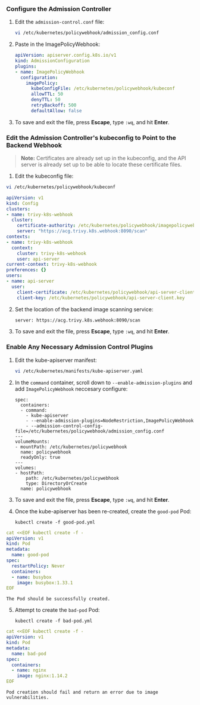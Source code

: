 
### Configure the Admission Controller

1.  Edit the  `admission-control.conf`  file:
    
    ```bash
    vi /etc/kubernetes/policywebhook/admission_config.conf
    ```
    
2.  Paste in the ImagePolicyWebhook:
    
    ```yaml
    apiVersion: apiserver.config.k8s.io/v1
    kind: AdmissionConfiguration
    plugins:
    - name: ImagePolicyWebhook
      configuration:
        imagePolicy:
          kubeConfigFile: /etc/kubernetes/policywebhook/kubeconf
          allowTTL: 50
          denyTTL: 50
          retryBackoff: 500
          defaultAllow: false
    ```
    
3.  To save and exit the file, press  **Escape**, type  `:wq`, and hit  **Enter**.
    

### Edit the Admission Controller's kubeconfig to Point to the Backend Webhook

> **Note:**  Certificates are already set up in the kubeconfig, and the API server is already set up to be able to locate these certificate files.

1.  Edit the kubeconfig file:
    
```bash
vi /etc/kubernetes/policywebhook/kubeconf
```
```yaml
apiVersion: v1
kind: Config
clusters:
- name: trivy-k8s-webhook
  cluster:
    certificate-authority: /etc/kubernetes/policywebhook/imagepolicywebhook-ca.crt # CA for verifying the remote service.
    server: "https://acg.trivy.k8s.webhook:8090/scan"                              # URL of remote service to query. Must use 'https'.
contexts:
- name: trivy-k8s-webhook
  context:
    cluster: trivy-k8s-webhook
    user: api-server
current-context: trivy-k8s-webhook
preferences: {}
users:
- name: api-server
  user:
    client-certificate: /etc/kubernetes/policywebhook/api-server-client.crt      # cert for the webhook admission controller to use
    client-key: /etc/kubernetes/policywebhook/api-server-client.key              # key matching the cert
```
    
2.  Set the location of the backend image scanning service:
    
    ```bash
    server: https://acg.trivy.k8s.webhook:8090/scan
    ```
    
3.  To save and exit the file, press  **Escape**, type  `:wq`, and hit  **Enter**.
    

### Enable Any Necessary Admission Control Plugins

1.  Edit the kube-apiserver manifest:
    
    ```bash
    vi /etc/kubernetes/manifests/kube-apiserver.yaml
    ```
    
2.  In the  `command`  container, scroll down to  `--enable-admission-plugins`  and add  `ImagePolicyWebhook` neccesary configure:
    
    ```
    spec:
      containers:
      - command:
        - kube-apiserver
        - --enable-admission-plugins=NodeRestriction,ImagePolicyWebhook
        - --admission-control-config-file=/etc/kubernetes/policywebhook/admission_config.conf
    ---
    volumeMounts:
    - mountPath: /etc/kubernetes/policywebhook
      name: policywebhook
      readyOnly: true
    ---
    volumes:
    - hostPath:
        path: /etc/kubernetes/policywebhook
        type: DirectoryOrCreate
      name: policywebhook
    ```
    
3.  To save and exit the file, press  **Escape**, type  `:wq`, and hit  **Enter**.
    
4.  Once the kube-apiserver has been re-created, create the  `good-pod`  Pod:
    
    ```
    kubectl create -f good-pod.yml
    ```
```yaml
cat <<EOF kubectl create -f -
apiVersion: v1
kind: Pod
metadata:
  name: good-pod
spec:
  restartPolicy: Never
  containers:
  - name: busybox
    image: busybox:1.33.1
EOF
```
    The Pod should be successfully created.
    
5.  Attempt to create the  `bad-pod`  Pod:
    
    ```
    kubectl create -f bad-pod.yml
    ```

```yaml
cat <<EOF kubectl create -f -
apiVersion: v1
kind: Pod
metadata:
  name: bad-pod
spec:
  containers:
  - name: nginx
    image: nginx:1.14.2
EOF
```
    
    Pod creation should fail and return an error due to image vulnerabilities.
